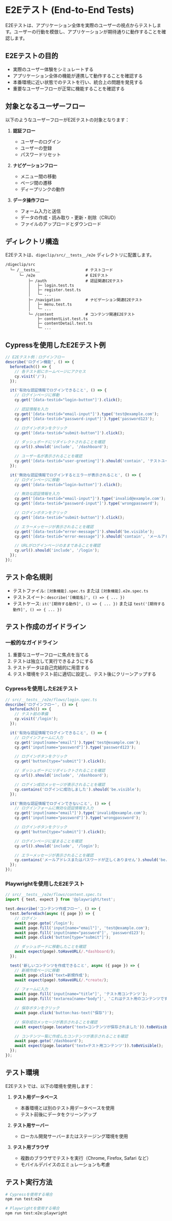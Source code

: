 # E2Eテスト (End-to-End Tests)

E2Eテストは、アプリケーション全体を実際のユーザーの視点からテストします。ユーザーの行動を模倣し、アプリケーションが期待通りに動作することを確認します。

## E2Eテストの目的

- 実際のユーザー体験をシミュレートする
- アプリケーション全体の機能が連携して動作することを確認する
- 本番環境に近い状態でのテストを行い、統合上の問題を発見する
- 重要なユーザーフローが正常に機能することを確認する

## 対象となるユーザーフロー

以下のようなユーザーフローがE2Eテストの対象となります：

1. **認証フロー**
   - ユーザーのログイン
   - ユーザーの登録
   - パスワードリセット

2. **ナビゲーションフロー**
   - メニュー間の移動
   - ページ間の遷移
   - ディープリンクの動作

3. **データ操作フロー**
   - フォーム入力と送信
   - データの作成・読み取り・更新・削除（CRUD）
   - ファイルのアップロードとダウンロード

## ディレクトリ構造

E2Eテストは、`digeclip/src/__tests__/e2e` ディレクトリに配置します。

```
/digeclip/src
  └─ /__tests__                    # テストコード
      └─ /e2e                      # E2Eテスト
          ├─ /auth                 # 認証関連E2Eテスト
          │   ├─ login.test.ts
          │   ├─ register.test.ts
          │   └─ ...
          ├─ /navigation           # ナビゲーション関連E2Eテスト
          │   ├─ menu.test.ts
          │   └─ ...
          └─ /content              # コンテンツ関連E2Eテスト
              ├─ contentList.test.ts
              ├─ contentDetail.test.ts
              └─ ...
```

## Cypressを使用したE2Eテスト例

```typescript
// E2Eテスト例：ログインフロー
describe('ログイン機能', () => {
  beforeEach(() => {
    // 各テスト前にホームページにアクセス
    cy.visit('/');
  });

  it('有効な認証情報でログインできること', () => {
    // ログインページに移動
    cy.get('[data-testid="login-button"]').click();

    // 認証情報を入力
    cy.get('[data-testid="email-input"]').type('test@example.com');
    cy.get('[data-testid="password-input"]').type('password123');

    // ログインボタンをクリック
    cy.get('[data-testid="submit-button"]').click();

    // ダッシュボードにリダイレクトされることを確認
    cy.url().should('include', '/dashboard');

    // ユーザー名が表示されることを確認
    cy.get('[data-testid="user-greeting"]').should('contain', 'テストユーザー');
  });

  it('無効な認証情報でログインするとエラーが表示されること', () => {
    // ログインページに移動
    cy.get('[data-testid="login-button"]').click();

    // 無効な認証情報を入力
    cy.get('[data-testid="email-input"]').type('invalid@example.com');
    cy.get('[data-testid="password-input"]').type('wrongpassword');

    // ログインボタンをクリック
    cy.get('[data-testid="submit-button"]').click();

    // エラーメッセージが表示されることを確認
    cy.get('[data-testid="error-message"]').should('be.visible');
    cy.get('[data-testid="error-message"]').should('contain', 'メールアドレスまたはパスワードが正しくありません');

    // URLがログインページのままであることを確認
    cy.url().should('include', '/login');
  });
});
```

## テスト命名規則

- テストファイル: `[対象機能].spec.ts` または `[対象機能].e2e.spec.ts`
- テストスイート: `describe('[機能名]', () => { ... })`
- テストケース: `it('[期待する動作]', () => { ... })` または `test('[期待する動作]', () => { ... })`

## テスト作成のガイドライン

### 一般的なガイドライン

1. 重要なユーザーフローに焦点を当てる
2. テストは独立して実行できるようにする
3. テストデータは自己完結的に用意する
4. テスト環境をテスト前に適切に設定し、テスト後にクリーンアップする

### Cypressを使用したE2Eテスト

```typescript
// src/__tests__/e2e/flows/login.spec.ts
describe('ログインフロー', () => {
  beforeEach(() => {
    // テスト前の準備
    cy.visit('/login');
  });

  it('有効な認証情報でログインできること', () => {
    // ログインフォームに入力
    cy.get('input[name="email"]').type('test@example.com');
    cy.get('input[name="password"]').type('password123');

    // ログインボタンをクリック
    cy.get('button[type="submit"]').click();

    // ダッシュボードにリダイレクトされることを確認
    cy.url().should('include', '/dashboard');

    // ログイン成功メッセージが表示されることを確認
    cy.contains('ログインに成功しました').should('be.visible');
  });

  it('無効な認証情報でログインできないこと', () => {
    // ログインフォームに無効な認証情報を入力
    cy.get('input[name="email"]').type('invalid@example.com');
    cy.get('input[name="password"]').type('wrongpassword');

    // ログインボタンをクリック
    cy.get('button[type="submit"]').click();

    // ログインページに留まることを確認
    cy.url().should('include', '/login');

    // エラーメッセージが表示されることを確認
    cy.contains('メールアドレスまたはパスワードが正しくありません').should('be.visible');
  });
});
```

### Playwrightを使用したE2Eテスト

```typescript
// src/__tests__/e2e/flows/content.spec.ts
import { test, expect } from '@playwright/test';

test.describe('コンテンツ作成フロー', () => {
  test.beforeEach(async ({ page }) => {
    // ログイン
    await page.goto('/login');
    await page.fill('input[name="email"]', 'test@example.com');
    await page.fill('input[name="password"]', 'password123');
    await page.click('button[type="submit"]');

    // ダッシュボードに移動したことを確認
    await expect(page).toHaveURL(/.*dashboard/);
  });

  test('新しいコンテンツを作成できること', async ({ page }) => {
    // 新規作成ページに移動
    await page.click('text=新規作成');
    await expect(page).toHaveURL(/.*create/);

    // フォームに入力
    await page.fill('input[name="title"]', 'テスト用コンテンツ');
    await page.fill('textarea[name="body"]', 'これはテスト用のコンテンツです。');

    // 保存ボタンをクリック
    await page.click('button:has-text("保存")');

    // 保存成功メッセージが表示されることを確認
    await expect(page.locator('text=コンテンツが保存されました')).toBeVisible();

    // コンテンツ一覧に作成したコンテンツが表示されることを確認
    await page.goto('/dashboard');
    await expect(page.locator('text=テスト用コンテンツ')).toBeVisible();
  });
});
```

## テスト環境

E2Eテストでは、以下の環境を使用します：

1. **テスト用データベース**
   - 本番環境とは別のテスト用データベースを使用
   - テスト前後にデータをクリーンアップ

2. **テスト用サーバー**
   - ローカル開発サーバーまたはステージング環境を使用

3. **テスト用ブラウザ**
   - 複数のブラウザでテストを実行（Chrome, Firefox, Safari など）
   - モバイルデバイスのエミュレーションも考慮

## テスト実行方法

```bash
# Cypressを使用する場合
npm run test:e2e

# Playwrightを使用する場合
npm run test:e2e:playwright
```